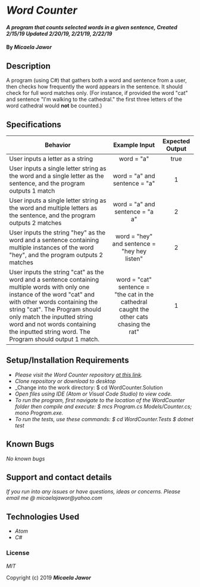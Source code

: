 # _Word Counter_

#### _A program that counts selected words in a given sentence, Created 2/15/19 Updated 2/20/19, 2/21/19, 2/22/19_

#### By _**Micaela Jawor**_

## Description

A program (using C#) that gathers both a word and sentence from a user, then checks how frequently the word appears in the sentence. It should check for full word matches only. (For instance, if provided the word "cat" and sentence "I'm walking to the cathedral." the first three letters of the word cathedral would **not** be counted.)

## Specifications

| Behavior | Example Input | Expected Output |
| --- | :---: | :---: |
| User inputs a letter as a string | word = "a" | true |
| User inputs a single letter string as the word and a single letter as the sentence, and the program outputs 1 match | word = "a" and sentence = "a" | 1 |
| User inputs a single letter string as the word and multiple letters as the sentence, and the program outputs 2 matches | word = "a" and sentence = "a a" | 2 |
| User inputs the string "hey" as the word and a sentence containing multiple instances of the word "hey", and the program outputs 2 matches | word = "hey" and sentence = "hey hey listen" | 2 |
| User inputs the string "cat" as the word and a sentence containing multiple words with only one instance of the word "cat" and with other words containing the string "cat". The Program should only match the inputted string word and not words containing the inputted string word. The Program should output 1 match. | word =  "cat" sentence = "the cat in the cathedral caught the other cats chasing the rat" | 1 |

## Setup/Installation Requirements

* _Please visit the Word Counter repository <a href="https://github.com/MicaelaDJ/Word-Counter">at this link</a>._
* _Clone repository or download to desktop_
* _Change into the work directory: $ cd WordCounter.Solution
* _Open files using IDE (Atom or Visual Code Studio) to view code._
* _To run the program, first navigate to the location of the WordCounter folder then compile and execute: $ mcs Program.cs Models/Counter.cs; mono Program.exe._
* _To run the tests, use these commands: $ cd WordCounter.Tests $ dotnet test_

## Known Bugs

_No known bugs_

## Support and contact details

_If you run into any issues or have questions, ideas or concerns.  Please email me @ micaelajawor@yahoo.com_

## Technologies Used

* _Atom_
* _C#_

### License

*MIT*

Copyright (c) 2019 **_Micaela Jawor_**
